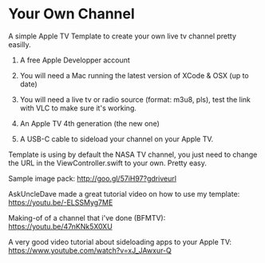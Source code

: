 # Your Own Channel

A simple Apple TV Template to create your own live tv channel pretty easilly.

1) A free Apple Developper account

2) You will need a Mac running the latest version of XCode & OSX (up to date)

3) You will need a live tv or radio source (format: m3u8, pls), test the link with VLC to make sure it's working.

4) An Apple TV 4th generation (the new one)

5) A USB-C cable to sideload your channel on your Apple TV.

Template is using by default the NASA TV channel, you just need to change the URL in the ViewController.swift to
your own.  Pretty easy.

Sample image pack: http://goo.gl/57iH97?gdriveurl

AskUncleDave made a great tutorial video on how to use my template: https://youtu.be/-ELSSMyg7ME

Making-of of a channel that i've done (BFMTV): https://youtu.be/47nKNk5X0XU

A very good video tutorial about sideloading apps to your Apple TV: https://www.youtube.com/watch?v=xJ_JAwxur-Q


